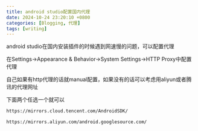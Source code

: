 ```yaml
---
title: android studio配置国内代理
date: 2024-10-24 23:20:10 +0800
categories: [Blogging, 代理]
tags: [writing]
---
```


android studio在国内安装插件的时候遇到网速慢的问题，可以配置代理

在Settings->Appearance & Behavior->System Settings->HTTP Proxy中配置代理

自己如果有http代理的话就manual配置，如果没有的话可以考虑用aliyun或者腾讯的代理网址

下面两个任选一个就可以

```bash
https://mirrors.cloud.tencent.com/AndroidSDK/

https://mirrors.aliyun.com/android.googlesource.com/
```

